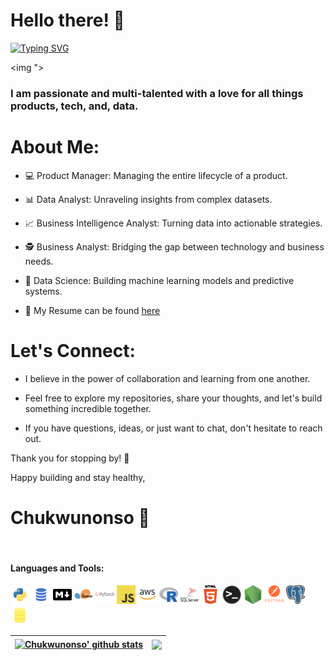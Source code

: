 # Hello there! 👋

[![Typing SVG](https://readme-typing-svg.demolab.com?font=Fira+Code&pause=1000&color=318D97FB&random=false&width=435&lines=Feel+free+to+connect)](https://git.io/typing-svg)

<img ">

<!--
-->

### I am passionate and multi-talented with a love for all things products, tech, and, data. 

# About Me:

- 💻 Product Manager: Managing the entire lifecycle of a product.
- 📊 Data Analyst: Unraveling insights from complex datasets.
- 📈 Business Intelligence Analyst: Turning data into actionable strategies.
- 🕵️ Business Analyst: Bridging the gap between technology and business needs.
- 🌱 Data Science: Building machine learning models and predictive systems. 
  
- 👯 My Resume can be found [here](https://docs.google.com/document/d/10qBWvZxwORDp3tN5NyLmEMru4Sh9eXkNhccXDIi1RUI/edit?usp=sharing)

# Let's Connect:
- I believe in the power of collaboration and learning from one another. 
- Feel free to explore my repositories, share your thoughts, and let's build something incredible together. 

- If you have questions, ideas, or just want to chat, don't hesitate to reach out.

Thank you for stopping by! 🌟

Happy building and stay healthy,
# Chukwunonso 🚀
<br />

#### Languages and Tools:



<code><img height="30" src="https://github.com/github/explore/blob/main/topics/python/python.png"></code>
<code><img height="30" src="https://github.com/github/explore/blob/main/topics/sql/sql.png"></code>
<code><img height="30" src="https://github.com/github/explore/blob/main/topics/markdown/markdown.png"></code>
<code><img height="30" src="https://github.com/github/explore/blob/main/topics/scikit-learn/scikit-learn.png"></code>
<code><img height="30" src="https://github.com/github/explore/blob/main/topics/pytorch/pytorch.png"></code>
<code><img height="30" src="https://raw.githubusercontent.com/github/explore/80688e429a7d4ef2fca1e82350fe8e3517d3494d/topics/javascript/javascript.png"></code>
<code><img height="30" src="https://github.com/github/explore/blob/main/topics/aws/aws.png"></code>
<code><img height="30" src="https://github.com/github/explore/blob/main/topics/r/r.png"></code>
<code><img height="30" src="https://github.com/github/explore/blob/main/topics/sql-server/sql-server.png"></code>
<code><img height="30" src="https://github.com/github/explore/blob/main/topics/html/html.png"></code>
<code><img height="30" src="https://github.com/github/explore/blob/main/topics/terminal/terminal.png"></code>
<code><img height="30" src="https://raw.githubusercontent.com/github/explore/80688e429a7d4ef2fca1e82350fe8e3517d3494d/topics/nodejs/nodejs.png"></code>
<code><img height="30" src="https://github.com/github/explore/blob/main/topics/postman/postman.png"></code>
<code><img height="30" src="https://github.com/github/explore/blob/main/topics/postgresql/postgresql.png"></code>
<code><img height="30" src="https://github.com/github/explore/blob/main/topics/database/database.png"></code>

|<a href="https://github.com/chukwunonsoikenwa/github-readme-stats"><img align="center" src="https://github-readme-stats.vercel.app/api?username=chukwunonsoikenwa&show_icons=true&include_all_commits=true&theme=dark&count_private=true&hide_border=true&border_radius=2&hide=stars" alt="Chukwunonso' github stats" /></a> | <a href="https://github.com/chukwunonsoikenwa/github-readme-stats"><img align="center" src="https://github-readme-stats.vercel.app/api/top-langs/?username=chukwunonsoikenwa&layout=compact&theme=dark&hide_border=true&hide=html,css" /></a> |
| ------------- | -------------- |

<br />
<br />
